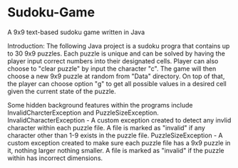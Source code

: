 # Sudoku-Game
 A 9x9 text-based sudoku game written in Java

Introduction:
The following Java project is a sudoku progra that contains up to 30 9x9 puzzles.
Each puzzle is unique and can be solved by having the player input correct numbers into their designated cells.
Player can also choose to "clear puzzle" by input the character "c".
The game will then choose a new 9x9 puzzle at random from "Data\" directory.
On top of that, the player can choose option "g" to get all possible values in a desired cell given the current state of the puzzle.

Some hidden background features within the programs include InvalidCharcterException and PuzzleSizeException.
    InvalidCharacterException - A custom exception created to detect any invlid character within each puzzle file. A file is marked as "invalid" if any character other than 1-9 exists in the puzzle file.
    PuzzleSizeException - A custom exception created to make sure each puzzle file has a 9x9 puzzle in it, nothing larger nothing smaller. A file is marked as "invalid" if the puzzle within has incorrect dimensions.
